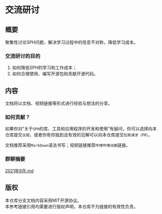 # 交流研讨

## 概要

聚集性讨论SPH问题，解决学习过程中的信息不对称，降低学习成本。

### 交流研讨的目的

1. 如何降低SPH的学习和工作成本；
2. 如何合理使用、编写开源包和贡献开源代码。

## 内容

文档将以文档、视频链接等形式进行经验与想法的分享。

### 如何贡献？

如果你对“关于`SPH`的库、工具和应用程序的开发和使用”有疑问，你可以选择向本仓库提交`议题`，或者你有你独到且有效的见解可以向本仓库提交`拉取请求（PR）`。  

文档推荐采用`MarkDown`语法书写；视频链接推荐`哔哩哔哩动画`链接。 

### 群聊摘要

[2021年9月.md](./群聊日志/2021年9月.md)

## 版权

本仓库分支文档内容采用MIT开源协议。   
本参考链接引用均需要进行版权声明，本仓库不为链接的有效性负责。